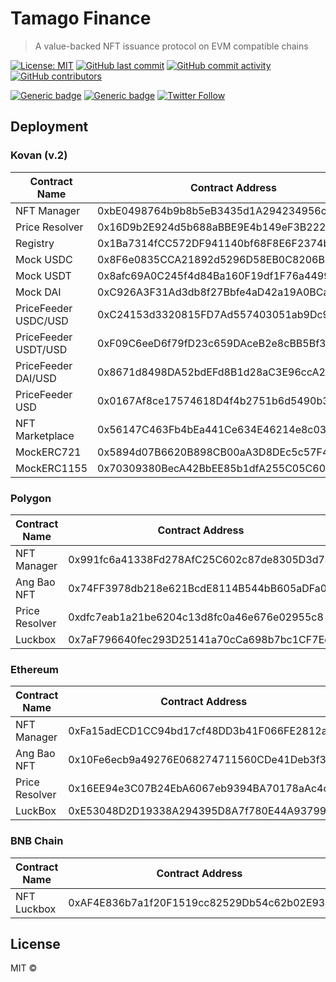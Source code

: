 # Tamago Finance

> A value-backed NFT issuance protocol on EVM compatible chains

[![License: MIT](https://img.shields.io/badge/License-MIT-yellow.svg)](https://opensource.org/licenses/MIT)
[![GitHub last commit](https://img.shields.io/github/last-commit/tamago-finance/tamago-finance)](https://github.com/tamago-finance/tamago-finance/commits/main)
[![GitHub commit activity](https://img.shields.io/github/commit-activity/m/tamago-finance/tamago-finance)](https://github.com/tamago-finance/tamago-finance/commits/main)
[![GitHub contributors](https://img.shields.io/github/contributors-anon/tamago-finance/tamago-finance)](https://github.com/tamago-finance/tamago-finance/graphs/contributors)

[![Generic badge](https://img.shields.io/badge/homepage-view-red.svg)](https://tamago.finance/)
[![Generic badge](https://img.shields.io/badge/discord-join-green.svg)](https://discord.gg/78fax5dPqk)
[![Twitter Follow](https://img.shields.io/twitter/follow/tamagofinance?label=follow%20%40tamagofinance&style=social)](https://twitter.com/tamagofinance)

## Deployment

### Kovan (v.2)

Contract Name | Contract Address 
--- | --- 
NFT Manager | 0xbE0498764b9b8b5eB3435d1A294234956c3DdDB0
Price Resolver | 0x16D9b2E924d5b688aBBE9E4b149eF3B2228CaEaa
Registry | 0x1Ba7314fCC572DF941140bf68F8E6F2374b8213B
Mock USDC | 0x8F6e0835CCA21892d5296D58EB0C8206B623BF2B
Mock USDT | 0x8afc69A0C245f4d84Ba160F19df1F76a44991d65
Mock DAI | 0xC926A3F31Ad3db8f27Bbfe4aD42a19A0BCaD8059
PriceFeeder USDC/USD | 0xC24153d3320815FD7Ad557403051ab9Dc9ee7046
PriceFeeder USDT/USD | 0xF09C6eeD6f79fD23c659DAceB2e8cBB5Bf3874Df
PriceFeeder DAI/USD | 0x8671d8498DA52bdEFd8B1d28aC3E96ccA2276285
PriceFeeder USD | 0x0167Af8ce17574618D4f4b2751b6d5490b388F5d
NFT Marketplace | 0x56147C463Fb4bEa441Ce634E46214e8c03a66FD7
MockERC721 | 0x5894d07B6620B898CB00aA3D8DEc5c57F41a2935
MockERC1155 | 0x70309380BecA42BbEE85b1dfA255C05C607FFe71

### Polygon

Contract Name | Contract Address 
--- | --- 
NFT Manager | 0x991fc6a41338Fd278AfC25C602c87de8305D3d7a
Ang Bao NFT | 0x74FF3978db218e621BcdE8114B544bB605aDFa08 
Price Resolver | 0xdfc7eab1a21be6204c13d8fc0a46e676e02955c8
Luckbox | 0x7aF796640fec293D25141a70cCa698b7bc1CF7Ec

### Ethereum

Contract Name | Contract Address 
--- | --- 
NFT Manager | 0xFa15adECD1CC94bd17cf48DD3b41F066FE2812a7
Ang Bao NFT | 0x10Fe6ecb9a49276E068274711560CDe41Deb3f34 
Price Resolver | 0x16EE94e3C07B24EbA6067eb9394BA70178aAc4c0
LuckBox | 0xE53048D2D19338A294395D8A7f780E44A9379925

### BNB Chain

Contract Name | Contract Address 
--- | --- 
NFT Luckbox | 0xAF4E836b7a1f20F1519cc82529Db54c62b02E93c

## License

MIT ©
